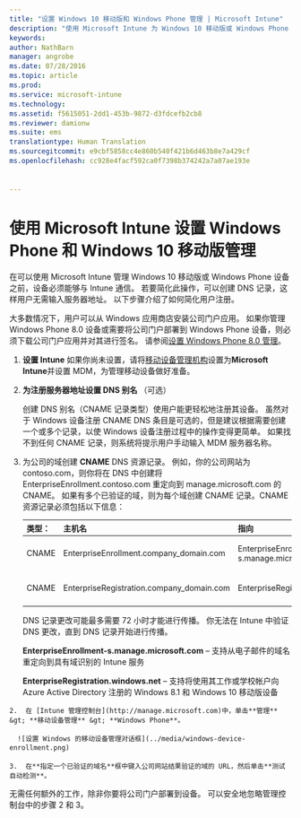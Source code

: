 ```yaml
---
title: "设置 Windows 10 移动版和 Windows Phone 管理 | Microsoft Intune"
description: "使用 Microsoft Intune 为 Windows 10 移动版或 Windows Phone 设备启用移动设备管理 (MDM)。"
keywords: 
author: NathBarn
manager: angrobe
ms.date: 07/28/2016
ms.topic: article
ms.prod: 
ms.service: microsoft-intune
ms.technology: 
ms.assetid: f5615051-2dd1-453b-9872-d3fdcefb2cb8
ms.reviewer: damionw
ms.suite: ems
translationtype: Human Translation
ms.sourcegitcommit: e9cbf5858cc4e860b540f421b6d463b8e7a429cf
ms.openlocfilehash: cc928e4facf592ca0f7398b374242a7a07ae193e


---
```



# 使用 Microsoft Intune 设置 Windows Phone 和 Windows 10 移动版管理
在可以使用 Microsoft Intune 管理 Windows 10 移动版或 Windows Phone 设备之前，设备必须能够与 Intune 通信。 若要简化此操作，可以创建 DNS 记录，这样用户无需输入服务器地址。 以下步骤介绍了如何简化用户注册。  

大多数情况下，用户可以从 Windows 应用商店安装公司门户应用。 如果你管理 Windows Phone 8.0 设备或需要将公司门户部署到 Windows Phone 设备，则必须下载公司门户应用并对其进行签名。 请参阅[设置 Windows Phone 8.0 管理](set-up-windows-phone-8.0-management-with-microsoft-intune.md)。

1.  **设置 Intune** 如果你尚未设置，请将[移动设备管理机构](get-ready-to-enroll-devices-in-microsoft-intune.md#set-mobile-device-management-authority)设置为**Microsoft Intune**并设置 MDM，为管理移动设备做好准备。

2.  **为注册服务器地址设置 DNS 别名** （可选）

    创建 DNS 别名（CNAME 记录类型）使用户能更轻松地注册其设备。 虽然对于 Windows 设备注册 CNAME DNS 条目是可选的，但是建议根据需要创建一个或多个记录，以使 Windows 设备注册过程中的操作变得更简单。 如果找不到任何 CNAME 记录，则系统将提示用户手动输入 MDM 服务器名称。

  1.  为公司的域创建 **CNAME** DNS 资源记录。 例如，你的公司网站为 contoso.com，则你将在 DNS 中创建将 EnterpriseEnrollment.contoso.com 重定向到 manage.microsoft.com 的 CNAME。 如果有多个已验证的域，则为每个域创建 CNAME 记录。CNAME 资源记录必须包括以下信息：

      |类型：|主机名|指向|TTL|
      |--------|-------------|-------------|-------|
      |CNAME|EnterpriseEnrollment.company_domain.com|EnterpriseEnrollment-s.manage.microsoft.com |1 小时|
      |CNAME|EnterpriseRegistration.company_domain.com|EnterpriseRegistration.windows.net|1 小时|

      DNS 记录更改可能最多需要 72 小时才能进行传播。 你无法在 Intune 中验证 DNS 更改，直到 DNS 记录开始进行传播。

      **EnterpriseEnrollment-s.manage.microsoft.com** – 支持从电子邮件的域名重定向到具有域识别的 Intune 服务

      **EnterpriseRegistration.windows.net** – 支持将使用其工作或学校帐户向 Azure Active Directory 注册的 Windows 8.1 和 Windows 10 移动版设备

    2.  在 [Intune 管理控制台](http://manage.microsoft.com)中，单击**管理** &gt; **移动设备管理** &gt; **Windows Phone**。

      ![设置 Windows 的移动设备管理对话框](../media/windows-device-enrollment.png)

    3.  在**指定一个已验证的域名**框中键入公司网站结果验证的域的 URL，然后单击**测试自动检测**。



无需任何额外的工作，除非你要将公司门户部署到设备。  可以安全地忽略管理控制台中的步骤 2 和 3。



<!--HONumber=Jul16_HO4-->


